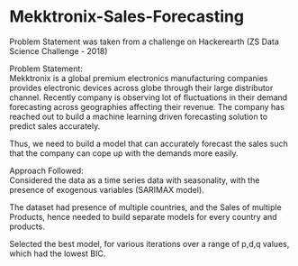 # Mekktronix-Sales-Forecasting

Problem Statement was taken from a challenge on Hackerearth (ZS Data Science Challenge - 2018)

Problem Statement:                                                                                                                         
Mekktronix is a global premium electronics manufacturing companies provides electronic devices across globe through their large distributor channel. Recently company is observing lot of fluctuations in their demand forecasting across geographies affecting their revenue. The company has reached out to build a machine learning driven forecasting solution to predict sales accurately.

Thus, we need to build a model that can accurately forecast the sales such that the company can cope up with the demands more easily.


Approach Followed:                                                                                                                         
Considered the data as a time series data with seasonality, with the presence of exogenous variables (SARIMAX model).    

The dataset had presence of multiple countries, and the Sales of multiple Products, hence needed to build separate models for every country and products.

Selected the best model, for various iterations over a range of p,d,q values, which had the lowest BIC.
